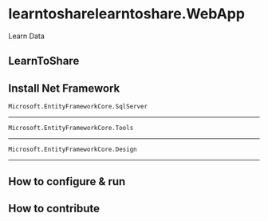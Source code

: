 # learntosharelearntoshare.WebApp
Learn Data
## LearnToShare
## Install Net Framework

```CLI
Microsoft.EntityFrameworkCore.SqlServer
```
---

```CLI
Microsoft.EntityFrameworkCore.Tools
```
---

```CLI
Microsoft.EntityFrameworkCore.Design
```
---


## How to configure & run
## How to contribute
